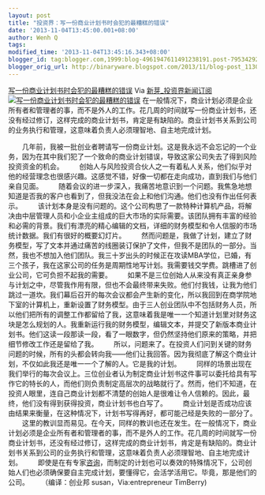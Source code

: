 ```yaml
---
layout: post
title: "投资界：写一份商业计划书时会犯的最糟糕的错误"
date: '2013-11-04T13:45:00.001+08:00'
author: Wenh Q
tags:
modified_time: '2013-11-04T13:45:16.343+08:00'
blogger_id: tag:blogger.com,1999:blog-4961947611491238191.post-795342920443222051
blogger_orig_url: http://binaryware.blogspot.com/2013/11/blog-post_1130.html
---
```

[写一份商业计划书时会犯的最糟糕的错误](http://news.pedaily.cn/newseed/201311/20131101356539.shtml)
Via [新芽_投资界新闻订阅](http://www.pedaily.cn/)
[![写一份商业计划书时会犯的最糟糕的错误](http://pic.pedaily.cn/201311/20131101@29298.jpg)](http://news.pedaily.cn/newseed/201311/20131101356539.shtml)
在一般情况下，商业计划必须是企业所有者和管理者的事，而不是外人的工作。花几周的时间就写一份商业计划书，还没有经过修订，这样完成的商业计划书，肯定是有缺陷的。商业计划书关系到公司的业务执行和管理，这意味着负责人必须理智地、自主地完成计划。

　　几年前，我被一批创业者聘请写一份商业计划。这是我永远不会忘记的一个业务，因为在其中我们犯了一个致命的商业计划错误，导致这家公司失去了得到风险投资资金的机会。
　　创始人与风险投资合伙人之一有着私人关系，他们似乎对他的经营理念也很感兴趣。这感觉不错，好像一切都在走向成功，直到我们与他们亲自见面。
　　随着会议的进一步深入，我痛苦地意识到一个问题。我焦急地想知道是否我的客户也看到了，但我没法在会上和他们沟通。他们也没有作出任何表示。
　　该计划本身是没有问题的。这个公司构思了一款特种计算机产品，将解决由中层管理人员和小企业主组成的巨大市场的实际需要。该团队拥有丰富的经验和必需的背景。我们有漂亮的精心编辑的文档，详细的财务模型和令人信服的市场统计数据。我们有很好的概要幻灯片。
　　然而问题是，我做了计划，建立了财务模型，写了文本并通过痛苦的线圈装订保护了文件，但我不是团队的一部分。当然，我也不想加入他们团队。我三十岁出头的时候正在攻读MBA学位，已婚，有三个孩子，我在这家公司的任务是周期性地写计划。我需要钱交学费。跳槽进了创业公司，它可负担不起我的需要。
　　如果不是三位创始人从来没有真正亲身参与计划之中，尽管我作用有限，但也不会最终带来失败。他们付我钱，让我为他们跳过一道坎。我们幕后召开的每次会议都会产生新的变化，所以我回到在商学院地下室的计算机上，重新设置了财务模型。由于三人创业团队中不包括财务人员，所以他们把所有的调整工作都留给了我，这意味着我是唯一一个知道计划里对财务这块是怎么规划的人。我重新运行我的财务模型，编辑文本，并提交了新版本商业计划书。他们这读一段那读一段，看了一眼数字，但仍然坚持他们原来的策略，并把细节修改工作还是留给了我。
　　所以，问题来了。在投资人们问到关键的财务问题的时候，所有的头都会转向我——他们让我回答。因为我彻底了解这个商业计划，不仅如此我还是唯一一个了解的人。它是我的计划。
　　同样的场景出现在我们举行的每次会议上。三位创业者认为制定商业计划书这件事可以委托给具有写作它的特长的人，而他们则负责制定高层次的战略就行了。然而，他们不知道，在投资人眼里，连自己商业计划都不清楚的创始人是很难让令人信赖的。因此，最终，他们没有得到获得投资，商业计划书也白写了。
　　商业计划是否成功应该由结果来衡量，在这种情况下，计划书写得再好，都可能己经是失败的一部分了。
　　这里的教训显而易见。在今天，同样的教训也还在发生。在一般情况下，商业计划必须是企业所有者和管理者的事，而不是外人的工作。花几周的时间就写一份商业计划书，还没有经过修订，这样完成的商业计划书，肯定是有缺陷的。商业计划书关系到公司的业务执行和管理，这意味着负责人必须理智地、自主地完成计划。
　　即使是在有专家[咨询](http://news.pedaily.cn/industry/%E5%92%A8%E8%AF%A2/)，而制定的计划也可以奏效的特殊情况下，公司创始人们也必须确保要自主完成计划，要懂得它，会活学活用它。毕竟，那是他们的公司。
　　（编译：创业邦 susan，Via:entrepreneur TimBerry)
